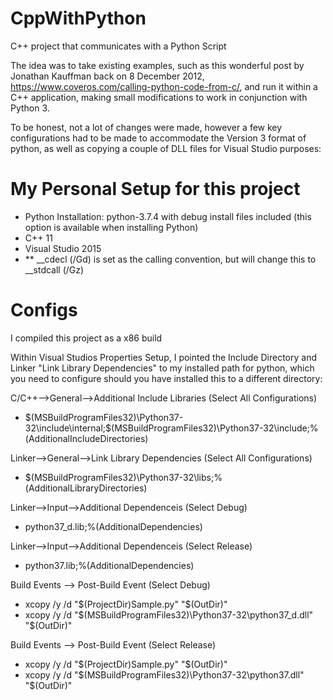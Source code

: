 # CppWithPython
C++ project that communicates with a Python Script

The idea was to take existing examples, such as this wonderful post by Jonathan Kauffman back on 8 December 2012, https://www.coveros.com/calling-python-code-from-c/, and run it within a C++ application, making small modifications to work in conjunction with Python 3. 

To be honest, not a lot of changes were made, however a few key configurations had to be made to accommodate the Version 3 format of python, as well as copying a couple of DLL files for Visual Studio purposes:

# My Personal Setup for this project
- Python Installation: python-3.7.4 with debug install files included (this option is available when installing Python)
- C++ 11
- Visual Studio 2015
- ** __cdecl (/Gd) is set as the calling convention, but will change this to __stdcall (/Gz) 


# Configs
I compiled this project as a x86 build

Within Visual Studios Properties Setup, I pointed the Include Directory and Linker "Link Library Dependencies" to my installed path for python, which you need to configure should you have installed this to a different directory: 

C/C++-->General-->Additional Include Libraries (Select All Configurations)
- $(MSBuildProgramFiles32)\Python37-32\include\internal;$(MSBuildProgramFiles32)\Python37-32\include;%(AdditionalIncludeDirectories)

Linker-->General-->Link Library Dependencies (Select All Configurations)
- $(MSBuildProgramFiles32)\Python37-32\libs;%(AdditionalLibraryDirectories)

Linker-->Input-->Additional Dependenceis (Select Debug)
- python37_d.lib;%(AdditionalDependencies)

Linker-->Input-->Additional Dependenceis (Select Release)
- python37.lib;%(AdditionalDependencies)

Build Events --> Post-Build Event (Select Debug)
- xcopy /y /d "$(ProjectDir)Sample.py" "$(OutDir)"
- xcopy /y /d "$(MSBuildProgramFiles32)\Python37-32\python37_d.dll" "$(OutDir)"

Build Events --> Post-Build Event (Select Release)
- xcopy /y /d "$(ProjectDir)Sample.py" "$(OutDir)"
- xcopy /y /d "$(MSBuildProgramFiles32)\Python37-32\python37.dll" "$(OutDir)"
